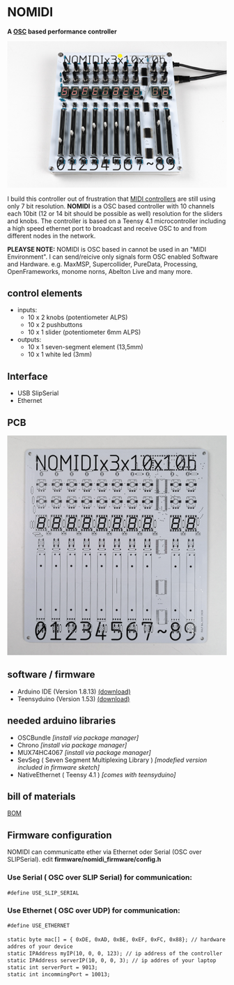 # NOMIDI
**A [OSC](http://opensoundcontrol.org/) based performance controller**

![NOMIDI Assembled](https://github.com/rlfbckr/nomidi/blob/1136a831244162e96c44ef483a0d44b69978a3aa/assets/images/nomidi_assembled.jpg)

I build this controller out of frustration that [MIDI controllers](https://en.wikipedia.org/wiki/MIDI_controller) are still using only 7 bit resolution. **NOMIDI** is a OSC based controller with 10 channels each 10bit (12 or 14 bit should be possible as well) resolution for the sliders and knobs. The controller is based on a Teensy 4.1 microcontroller including a high speed ethernet port to broadcast and receive OSC to and from different nodes in the network.
 
**PLEAYSE NOTE:** NOMIDI is OSC based in cannot be used in an "MIDI Environment". I can send/reicive only signals form OSC enabled Software and Hardware. e.g. MaxMSP, Supercollider, PureData, Processing, OpenFrameworks, monome norns, Abelton Live and many more.
 

## control elements
* inputs:
  - 10 x 2 knobs (potentiometer ALPS)
  - 10 x 2 pushbuttons
  - 10 x 1 slider (potentiometer 6mm ALPS)
* outputs: 
  - 10 x 1 seven-segment element (13,5mm)
  - 10 x 1 white led (3mm)

## Interface
- USB SlipSerial
- Ethernet

## PCB
![NOMIDI PCB](https://github.com/rlfbckr/nomidi/blob/1136a831244162e96c44ef483a0d44b69978a3aa/assets/images/nomidi_pcb.jpg)

## software / firmware
- Arduino IDE (Version 1.8.13) [(download)](https://www.arduino.cc/en/software)
- Teensyduino (Version 1.53) [(download)](https://www.pjrc.com/teensy/td_download.html)

## needed arduino libraries
- OSCBundle  *[install via package manager]*
- Chrono  *[install via package manager]*
- MUX74HC4067 *[install via package manager]*
- SevSeg ( Seven Segment Multiplexing Library ) *[modefied version included in firmware sketch]*
- NativeEthernet ( Teensy 4.1 ) *[comes with teensyduino]*

## bill of materials
[BOM](https://docs.google.com/spreadsheets/d/1EoTag_wGxFKfiME3yydL2qvFMf1TQeLivOXvCBYUS_A/edit#gid=0)

## Firmware configuration

NOMIDI can communicatte ether via Ethernet oder Serial (OSC over SLIPSerial). edit **firmware/nomidi_firmware/config.h**  

### Use Serial ( OSC over SLIP Serial) for communication:
```
#define USE_SLIP_SERIAL
```

### Use Ethernet ( OSC over UDP) for communication:
```
#define USE_ETHERNET

static byte mac[] = { 0xDE, 0xAD, 0xBE, 0xEF, 0xFC, 0x88}; // hardware addres of your device
static IPAddress myIP(10, 0, 0, 123); // ip address of the controller
static IPAddress serverIP(10, 0, 0, 3); // ip addres of your laptop
static int serverPort = 9013;
static int incommingPort = 10013;

```
